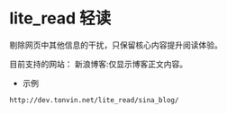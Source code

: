 # lite_read 轻读
剔除网页中其他信息的干扰，只保留核心内容提升阅读体验。

目前支持的网站：
新浪博客:仅显示博客正文内容。

* 示例 
```
http://dev.tonvin.net/lite_read/sina_blog/
```

